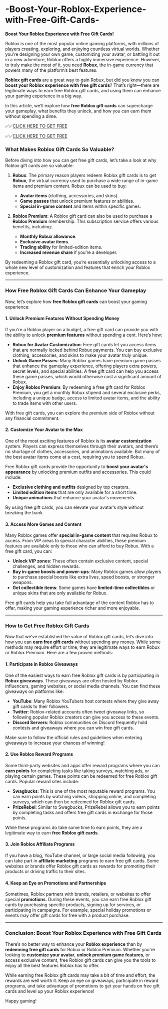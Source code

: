 # -Boost-Your-Roblox-Experience-with-Free-Gift-Cards-

**Boost Your Roblox Experience with Free Gift Cards!**

Roblox is one of the most popular online gaming platforms, with millions of players creating, exploring, and enjoying countless virtual worlds. Whether you're designing your own game, customizing your avatar, or battling it out in a new adventure, Roblox offers a highly immersive experience. However, to truly make the most of it, you need **Robux**, the in-game currency that powers many of the platform’s best features.

**Roblox gift cards** are a great way to gain Robux, but did you know you can **boost your Roblox experience with free gift cards**? That’s right—there are legitimate ways to earn free Roblox gift cards, and using them can enhance your gaming experience in a big way.

In this article, we’ll explore how **free Roblox gift cards** can supercharge your gameplay, what benefits they unlock, and how you can earn them without spending a dime.

✅✅[CLICK HERE TO GET FREE](https://tinyurl.com/ycy7cnvj)

✅✅[CLICK HERE TO GET FREE](https://tinyurl.com/ycy7cnvj)

### **What Makes Roblox Gift Cards So Valuable?**

Before diving into how you can get free gift cards, let’s take a look at why Roblox gift cards are so valuable:

1. **Robux**: The primary reason players redeem Roblox gift cards is to get **Robux**, the virtual currency used to purchase a wide range of in-game items and premium content. Robux can be used to buy:
   - **Avatar items** (clothing, accessories, and skins).
   - **Game passes** that unlock premium features or abilities.
   - **Special in-game content** and items within specific games.

2. **Roblox Premium**: A Roblox gift card can also be used to purchase a **Roblox Premium** membership. This subscription service offers various benefits, including:
   - **Monthly Robux allowance**.
   - **Exclusive avatar items**.
   - **Trading ability** for limited-edition items.
   - **Increased revenue share** if you’re a developer.

By redeeming a Roblox gift card, you’re essentially unlocking access to a whole new level of customization and features that enrich your Roblox experience.

---

### **How Free Roblox Gift Cards Can Enhance Your Gameplay**

Now, let’s explore how **free Roblox gift cards** can boost your gaming experience:

#### **1. Unlock Premium Features Without Spending Money**

If you're a Roblox player on a budget, a free gift card can provide you with the ability to unlock **premium features** without spending a cent. Here’s how:

- **Robux for Avatar Customization**: Free gift cards let you access items that are normally locked behind Robux payments. You can buy exclusive clothing, accessories, and skins to make your avatar truly unique.
- **Unlock Game Passes**: Many Roblox games have premium game passes that enhance the gameplay experience, offering players extra powers, secret levels, and special abilities. A free gift card can help you access these game passes, which would otherwise cost a significant amount of Robux.
- **Enjoy Roblox Premium**: By redeeming a free gift card for Roblox Premium, you get a monthly Robux stipend and several exclusive perks, including a unique badge, access to limited avatar items, and the ability to trade items with other users.

With free gift cards, you can explore the premium side of Roblox without any financial commitment.

#### **2. Customize Your Avatar to the Max**

One of the most exciting features of Roblox is its **avatar customization** system. Players can express themselves through their avatars, and there’s no shortage of clothes, accessories, and animations available. But many of the best avatar items come at a cost, requiring you to spend Robux.

Free Roblox gift cards provide the opportunity to **boost your avatar's appearance** by unlocking premium outfits and accessories. This could include:

- **Exclusive clothing and outfits** designed by top creators.
- **Limited edition items** that are only available for a short time.
- **Unique animations** that enhance your avatar's movements.

By using free gift cards, you can elevate your avatar’s style without breaking the bank.

#### **3. Access More Games and Content**

Many Roblox games offer **special in-game content** that requires Robux to access. From VIP areas to special character abilities, these premium features are available only to those who can afford to buy Robux. With a free gift card, you can:

- **Unlock VIP zones**: These often contain exclusive content, special challenges, and hidden rewards.
- **Buy in-game boosts and power-ups**: Many Roblox games allow players to purchase special boosts like extra lives, speed boosts, or stronger weapons.
- **Get collectible items**: Some games have **limited-time collectibles** or unique skins that are only available for Robux.

Free gift cards help you take full advantage of the content Roblox has to offer, making your gaming experience richer and more enjoyable.

---

### **How to Get Free Roblox Gift Cards**

Now that we’ve established the value of Roblox gift cards, let’s dive into how you can **earn free gift cards** without spending any money. While some methods may require effort or time, they are legitimate ways to earn Robux or Roblox Premium. Here are a few proven methods:

#### **1. Participate in Roblox Giveaways**

One of the easiest ways to earn free Roblox gift cards is by participating in **Robux giveaways**. These giveaways are often hosted by Roblox influencers, gaming websites, or social media channels. You can find these giveaways on platforms like:

- **YouTube**: Many Roblox YouTubers host contests where they give away gift cards to their followers.
- **Twitter**: Roblox-related accounts often tweet giveaway links, so following popular Roblox creators can give you access to these events.
- **Discord Servers**: Roblox communities on Discord frequently hold contests and giveaways where you can win free gift cards.

Make sure to follow the official rules and guidelines when entering giveaways to increase your chances of winning!

#### **2. Use Roblox Reward Programs**

Some third-party websites and apps offer reward programs where you can **earn points** for completing tasks like taking surveys, watching ads, or playing certain games. These points can be redeemed for free Roblox gift cards. Popular reward sites include:

- **Swagbucks**: This is one of the most reputable reward programs. You can earn points by watching videos, shopping online, and completing surveys, which can then be redeemed for Roblox gift cards.
- **PrizeRebel**: Similar to Swagbucks, PrizeRebel allows you to earn points by completing tasks and offers free gift cards in exchange for those points.

While these programs do take some time to earn points, they are a legitimate way to earn **free Roblox gift cards**.

#### **3. Join Roblox Affiliate Programs**

If you have a blog, YouTube channel, or large social media following, you can take part in **affiliate marketing** programs to earn free gift cards. Some websites or brands offer Roblox gift cards as rewards for promoting their products or driving traffic to their sites.

#### **4. Keep an Eye on Promotions and Partnerships**

Sometimes, Roblox partners with brands, retailers, or websites to offer special **promotions**. During these events, you can earn free Roblox gift cards by purchasing specific products, signing up for services, or participating in campaigns. For example, special holiday promotions or events may offer gift cards for free with a product purchase.

---

### **Conclusion: Boost Your Roblox Experience with Free Gift Cards**

There’s no better way to enhance your **Roblox experience** than by **redeeming free gift cards** for Robux or Roblox Premium. Whether you're looking to **customize your avatar**, **unlock premium game features**, or access exclusive content, free Roblox gift cards can give you the tools to enjoy all the best features Roblox has to offer.

While earning free Roblox gift cards may take a bit of time and effort, the rewards are well worth it. Keep an eye on giveaways, participate in reward programs, and take advantage of promotions to get your hands on free gift cards and level up your Roblox experience!

Happy gaming!

